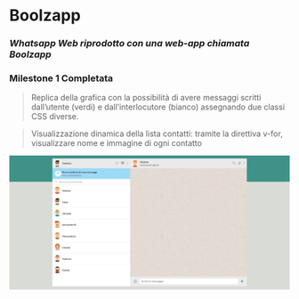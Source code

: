 # Boolzapp

### _Whatsapp Web riprodotto con una web-app chiamata Boolzapp_

### Milestone 1 Completata

> Replica della grafica con la possibilità di avere messaggi scritti dall’utente (verdi) e dall’interlocutore (bianco) assegnando due classi CSS diverse.

> Visualizzazione dinamica della lista contatti: tramite la direttiva v-for, visualizzare nome e immagine di ogni contatto

![screenshot](./img/Milestone1completed.jpg)
